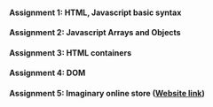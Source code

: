 #### Assignment 1: HTML, Javascript basic syntax
#### Assignment 2: Javascript Arrays and Objects
#### Assignment 3: HTML containers
#### Assignment 4: DOM
#### Assignment 5: Imaginary online store ([Website link](https://chanlenium.github.io/Imaginary_Online_Store_Frontend/contact.html))
